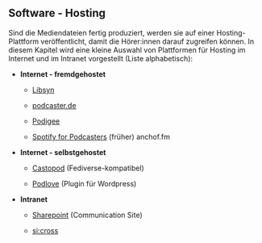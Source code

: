 ## Software - Hosting

Sind die Mediendateien fertig produziert, werden sie auf einer Hosting-Plattform veröffentlicht, damit die Hörer:innen darauf zugreifen können. In diesem Kapitel wird eine kleine Auswahl von Plattformen für Hosting im Internet und im Intranet vorgestellt (Liste alphabetisch):

- **Internet - fremdgehostet**
  
  - [Libsyn](https://libsyn.com/)
  
  - [podcaster.de](https://www.podcaster.de/)
  
  - [Podigee](https://www.podigee.com/)
  
  - [Spotify for Podcasters](https://podcasters.spotify.com/) (früher) anchof.fm

- **Internet - selbstgehostet**
  
  - [Castopod](https://castopod.org/) (Fediverse-kompatibel)
  
  - [Podlove](https://podlove.org/) (Plugin für Wordpress)

- **Intranet**
  
  - [Sharepoint](https://support.microsoft.com/en-au/office/create-a-communication-site-in-sharepoint-7fb44b20-a72f-4d2c-9173-fc8f59ba50eb) (Communication Site)
  
  - [si:cross](https://www.sicross.com/)
